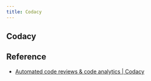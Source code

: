 ```yaml
---
title: Codacy
---
```


## Codacy


## Reference
* [Automated code reviews & code analytics \| Codacy](https://www.codacy.com/)
